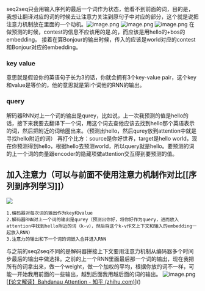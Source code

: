 seq2seq只会用输入序列的最后一个词作为状态，他看不到前面的词，目的是，我想让翻译对应的词的时候去让注意力关注到原句子中对应的部分，这个就是说把注意力机制放在里面的一个动机。![image.png](https://cdn.jsdelivr.net/gh/Bluestone-work/image/image/20241003165543.png)
![image.png](https://cdn.jsdelivr.net/gh/Bluestone-work/image/image/20241003165552.png)
![image.png](https://cdn.jsdelivr.net/gh/Bluestone-work/image/image/20241003165556.png)
在做预测的时候，contest的信息不应该用的是.的，而应该是用hello的+bos的embedding。
接着在算Bonjour的输出时候，传入的应该是world对应的contest和Bonjour对应的embedding。
### key value
意思就是假设你的英语句子长为3的话，你就会拥有3个key-value pair，这个key和value是等价的，他的意思就是第i个词他的RNN的输出。

### query
解码器RNN对上一个词的输出是qurey，比如说，上一次我预测的值是hello的话，接下来我要去翻译下一个词，用这个词去查他应该去找到hello那个英语表示的词，然后把附近的词给圈出来。（预测出hello，然后qurey放到attention中就是寻找hello附近的词）
再打个比方：source是你好世界，target是hello world，现在你预测得到hello，根据hello去预测world，所以query就是hello。要预测的词的上一个词的向量跟encoder的隐藏项做attention交互得到要预测的值。

## 加入注意力（可以与前面不使用注意力机制作对比[[序列到序列学习]]）
![](https://cdn.jsdelivr.net/gh/Bluestone-work/image/image/20241003171509.png)

	1.编码器对每次词的输出作为key和value
	2.解码器RNN对上一个词的输出是qurey（预测出你好，将你好作为query，进而放入attention中找到hello附近的词（k-v），然后将这个k-v作文上下文和输入的embedding一起放入RNN）
	3.注意力的输出和下一个词的词嵌入合并进入RNN
与之前的seq2seq不同的是解码器拼接上下文要用注意力机制从编码器多个时间步最后的输出中做选择。之前的上一个RNN里面最后那一个词的输出，现在我把所有的词拿出来，做一个weight，做一个加权的平均，根据你放的词不一样，可能一开始我用前面的一些输出，越到后面我用越后面的词的输出。
![image.png](https://cdn.jsdelivr.net/gh/Bluestone-work/image/image/20241003173119.png)
[[【论文解读】Bahdanau Attention - 知乎 (zhihu.com)](https://zhuanlan.zhihu.com/p/272662664)]()
